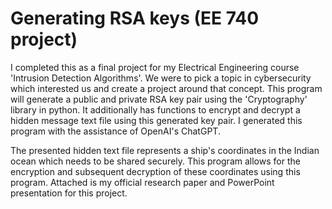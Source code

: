 # Generating RSA keys (EE 740 project)
I completed this as a final project for my Electrical Engineering course 'Intrusion Detection Algorithms'. We were to pick a topic in cybersecurity which interested us and create a project around that concept. This program will generate a public and private RSA key pair using the 'Cryptography' library in python. It additionally has functions to encrypt and decrypt a hidden message text file using this generated key pair. I generated this program with the assistance of OpenAI's ChatGPT.

The presented hidden text file represents a ship's coordinates in the Indian ocean which needs to be shared securely. This program allows for the encryption and subsequent decryption of these coordinates using this program. Attached is my official research paper and PowerPoint presentation for this project.

